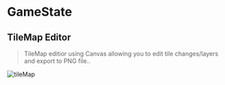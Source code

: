 # GameState

## TileMap Editor
>TileMap editior using Canvas allowing you to edit tile changes/layers and export to PNG file..

![tileMap](https://media4.giphy.com/media/FvYy7EKzMcLBf60rzI/giphy.gif)
